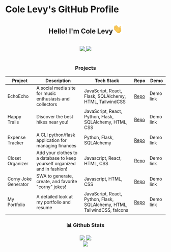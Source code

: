 <!--
**colelevy08/colelevy08** is a ✨ _special_ ✨ repository because its `README.md` (this file) appears on your GitHub profile.

Here are some ideas to get you started:

- 🔭 I’m currently working on ...
- 🌱 I’m currently learning ...
- 👯 I’m looking to collaborate on ...
- 🤔 I’m looking for help with ...
- 💬 Ask me about ...
- 📫 How to reach me: ...
- 😄 Pronouns: ...
- ⚡ Fun fact: ...
-->

<!-- README.md -->

# Cole Levy's GitHub Profile

<!-- Header Section -->
<div align="center">
  <h2>Hello! I'm Cole Levy<img src="https://github.com/ABSphreak/ABSphreak/blob/master/gifs/Hi.gif" width="30"></h2> 
<!-- <img src="https://github.com/sarahadean/sarahadean/assets/128323898/4ef67b26-a753-415c-b2e9-4a2218a0cd1c" height="270"/> -->
</div>
<br>


<div align="center">
<!-- LinkedIn Badge with clickable link -->
<a href="https://www.linkedin.com/in/colelevy/" target="_blank">
    <img src="https://img.shields.io/badge/LinkedIn-0077B5?style=for-the-badge&logo=linkedin&logoColor=white" />
</a>

<!-- DEV Badge with clickable link (replacing the Medium badge) -->
<a href="https://dev.to/colelevy" target="_blank">
    <img src="https://img.shields.io/badge/DEV-000000?style=for-the-badge&logo=devdotto&logoColor=white" />
</a>
</div>
<br>


<!-- Projects Section -->
<h3 align="center">Projects</h3>

<table class="tg">
  <thead>
    <tr>
      <th>Project</th>
      <th>Description</th>
      <th>Tech Stack</th>
      <th>Repo</th>
      <th>Demo</th>
    </tr>
  </thead>
  <tbody>
    <tr>
      <td>EchoEcho</td>
      <td>A social media site for music enthusiasts and collectors</td>
      <td>JavaScript, React, Flask, SQLAlchemy, HTML, TailwindCSS</td>
      <td><a href="https://github.com/colelevy08/EchoEcho">Repo</a></td>
      <td>Demo link</td>
    </tr>
    <tr>
      <td>Happy Trails</td>
      <td>Discover the best hikes near you!</td>
      <td>JavaScript, React, Python, Flask, SQLAlchemy, HTML, CSS</td>
      <td><a href="https://github.com/rachelsteiner91/HappyTrails">Repo</a></td>
      <td>Demo link</td>
    </tr>
    <tr>
      <td>Expense Tracker</td>
      <td>A CLI python/flask application for managing finances</td>
      <td>Python, Flask, SQLAlchemy</td>
      <td><a href="https://github.com/your-repo-link">Repo</a></td>
      <td>Demo link</td>
    </tr>
    <tr>
      <td>Closet Organizer</td>
      <td>Add your clothes to a database to keep yourself organized and in fashion!</td>
      <td>Javascript, React, HTML, CSS</td>
      <td><a href="https://github.com/colelevy08/Closet-Organizer">Repo</a></td>
      <td>Demo link</td>
    </tr>
    <tr>
      <td>Corny Joke Generator</td>
      <td>SWA to generate, create, and favorite "corny" jokes!</td>
      <td>Javascript, HTML, CSS</td>
      <td><a href="https://github.com/ThisBackpackersLife/phase-1-group-project">Repo</a></td>
      <td>Demo link</td>
    </tr>
    <tr>
      <td>My Portfolio</td>
      <td>A detailed look at my portfolio and resume</td>
      <td>JavaScript, React, Python, Flask, SQLAlchemy, HTML, TailwindCSS, faIcons</td>
      <td><a href="https://github.com/colelevy08/my_portfolio">Repo</a></td>
      <td>Demo link</td>
    </tr>
  </tbody>
</table>

<h3 align="center">📊 Github Stats </h3>
<div align="center">
<img src="https://streak-stats.demolab.com?user=colelevy08&theme=nightowl" height="200px"/>
<img src="https://github-readme-stats.vercel.app/api/top-langs/?username=colelevy08&layout=compact&theme=nightowl" height="200px"/>  
</div>
<div align="center">
<img src="https://komarev.com/ghpvc/?username=colelevy08&color=blueviolet" />
<!-- ![](https://komarev.com/ghpvc/?username=sarahadean&color=blueviolet) -->
</div>
